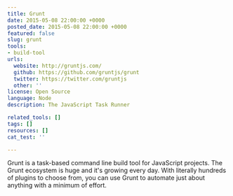 ```yaml
---
title: Grunt
date: 2015-05-08 22:00:00 +0000
posted_date: 2015-05-08 22:00:00 +0000
featured: false
slug: grunt
tools:
- build-tool
urls:
  website: http://gruntjs.com/
  github: https://github.com/gruntjs/grunt
  twitter: https://twitter.com/gruntjs
  other: ''
license: Open Source
language: Node
description: The JavaScript Task Runner

related_tools: []
tags: []
resources: []
cat_test: ''

---
```

Grunt is a task-based command line build tool for JavaScript projects. The Grunt ecosystem is huge and it's growing every day. With literally hundreds of plugins to choose from, you can use Grunt to automate just about anything with a minimum of effort.
